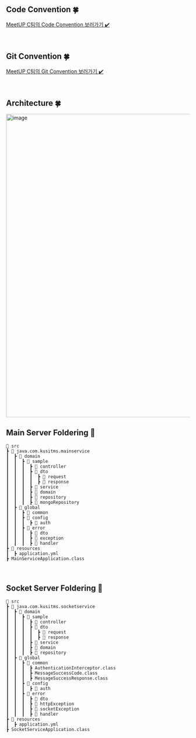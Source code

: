 ## Code Convention 🍀 
[MeetUP C팀의 Code Convention 보러가기 ✔️](https://ultra-wallet-036.notion.site/Code-convention-34b0bd40253c430a95acc22e5260c29b?pvs=4)

<br>

## Git Convention 🍀
[MeetUP C팀의 Git Convention 보러가기 ✔️](https://ultra-wallet-036.notion.site/Git-flow-convention-a0777608d31d4b4db37097d0c64ac3bc?pvs=4)

<br>

## Architecture 🍀
<img width="829" alt="image" src="https://github.com/Kusitms-28th-MeetUp-C/Server/assets/97783148/8e70644c-a999-43e3-9e2a-011e522349d8">

<br>

## Main Server Foldering 📂
```
📂 src
┣ 📂 java.com.kusitms.mainservice
┃  ┣ 📂 domain
┃  ┃  ┣ 📂 sample
┃  ┃  ┃  ┣ 📂 controller
┃  ┃  ┃  ┣ 📂 dto
┃  ┃  ┃  ┃  ┣ 📂 request
┃  ┃  ┃  ┃  ┣ 📂 response
┃  ┃  ┃  ┣ 📂 service
┃  ┃  ┃  ┣ 📂 domain
┃  ┃  ┃  ┣ 📂 repository
┃  ┃  ┃  ┣ 📂 mongoRepository
┃  ┣ 📂 global
┃  ┃  ┣ 📂 common
┃  ┃  ┣ 📂 config
┃  ┃  ┃  ┣ 📂 auth
┃  ┃  ┣ 📂 error
┃  ┃  ┃  ┣ 📂 dto
┃  ┃  ┃  ┣ 📂 exception
┃  ┃  ┃  ┣ 📂 handler
┣ 📂 resources
┃  ┣ application.yml
┣ MainServiceApplication.class
```

<br>

## Socket Server Foldering 📂
```
📂 src
┣ 📂 java.com.kusitms.socketservice
┃  ┣ 📂 domain
┃  ┃  ┣ 📂 sample
┃  ┃  ┃  ┣ 📂 controller
┃  ┃  ┃  ┣ 📂 dto
┃  ┃  ┃  ┃  ┣ 📂 request
┃  ┃  ┃  ┃  ┣ 📂 response
┃  ┃  ┃  ┣ 📂 service
┃  ┃  ┃  ┣ 📂 domain
┃  ┃  ┃  ┣ 📂 repository
┃  ┣ 📂 global
┃  ┃  ┣ 📂 common
┃  ┃  ┃  ┣ AuthenticationInterceptor.class
┃  ┃  ┃  ┣ MessageSuccessCode.class
┃  ┃  ┃  ┣ MessageSuccessResponse.class
┃  ┃  ┣ 📂 config
┃  ┃  ┃  ┣ 📂 auth
┃  ┃  ┣ 📂 error
┃  ┃  ┃  ┣ 📂 dto
┃  ┃  ┃  ┣ 📂 httpException
┃  ┃  ┃  ┣ 📂 socketException
┃  ┃  ┃  ┣ 📂 handler
┣ 📂 resources
┃  ┣ application.yml
┣ SocketServiceApplication.class
```

